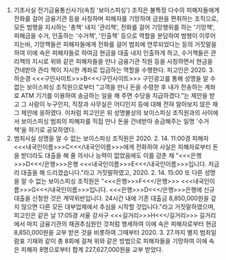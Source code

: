 1. 기초사실
전기금융통신사기(속칭 '보이스피싱') 조직은 불특정 다수의 피해자들에게 전화를 걸어 금융기관 등을 사칭하며 피해자를 기망하여 금원을 편취하는 조직으로, 모든 범행을 지시하는 '총책' 내지 '관리책', 전화를 걸어 기망행위를 하는 '기망책', 피해금을 수거, 인출하는 '수거책', '인출책' 등으로 역할을 분담하여 범행이 이루어지는바, 기망책들은 피해자들에게 전화를 걸어 범죄에 연루되었다는 등의 거짓말을 하여 이에 속은 피해자들로 하여금 현금을 대출 내지 인출하게 하고, 수거책들은 관리책의 지시로 위와 같은 피해자들을 만나 금융기관 직원 등을 사칭하면서 현금을 건네받아 관리 책이 지시한 계좌로 입금하는 역할을 수행한다.
피고인은 2020. 3. 하순경 <<<구인사이트>>>B<<</구인사이트>>> 구인광고를 통해 성명을 알 수 없는 보이스피싱 조직원으로부터 "고객을 만나 돈을 수령한 후 내가 전송하는 계좌로 ATM 기기를 이용하여 송금하는 일을 해 주면 수당을 지급하겠다."는 제안을 받고 그 사람이 누구인지, 직장과 사무실은 어디인지 등에 대해 전혀 알아보지 않은 채 그 제안에 응하였다. 이처럼 피고인은 위 성명불상의 보이스피싱 조직원과의 사이에서 보이스피싱 범죄의 피해자를 직접 만나 돈을 건네받아 송금해주는 일명 '수거책'을 하기로 공모하였다.
2. 범죄사실
성명을 알 수 없는 보이스피싱 조직원은 2020. 2. 14. 11:00경 피해자 <<<내국인이름>>>C<<</내국인이름>>>에게 전화하여 사실은 피해자로부터 돈을 받더라도 대출을 해 줄 의사나 능력이 없었음에도 이를 감춘 채 "<<<은행>>>D<<</은행>>>은행 <<<내국인이름>>>E<<</내국인이름>>>입니다. 저금리 대출을 해 드리겠습니다."라고 거짓말하였고, 2020. 2. 14. 15:00 또 다른 성명을 알 수 없는 보이스피싱 조직원은 "<<<은행>>>F<<</은행>>> <<<내국인이름>>>G<<</내국인이름>>>입니다. <<<은행>>>D<<</은행>>>은행에 신규대출을 신청한 것은 계약위반입니다. 24시간 내에 기존 대출금 8,850,000원을 갚지 않으면 다른 모든 대부업체에서 추심을 시작할 것입니다."라고 거짓말하였으며, 피고인은 같은 날 17:05경 서울 강서구 <<<길거리>>>H<<</길거리>>> 길거리에서 마치 금융기관의 채권추심원인 것처럼 행세하여 이에 속은 피해자로부터 현금 8,850,000원을 교부 받은 것을 비롯하여 그때부터 2020. 3. 27.까지 별지 범죄일람표 기재와 같이 총 8회에 걸쳐 위와 같은 방법으로 피해자들을 기망하여 이에 속은 피해자 8명으로부터 합계 227,627,000원을 교부 받았다.
